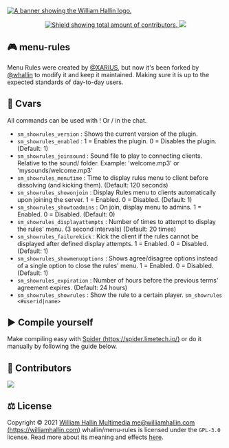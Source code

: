 <!-- HEADER -->
<a href="https://williamhallin.com"><img src="https://raw.githubusercontent.com/whallin/whallin/master/img_header.png" alt="A banner showing the William Hallin logo."></a>

<!-- SHIELDS -->
<p align=center>
  <a href="https://github.com/whallin/menu-rules/graphs/contributors">
    <img src="https://img.shields.io/github/contributors/whallin/menu-rules.svg?style=for-the-badge&color=brightgreen" alt="Shield showing total amount of contributors.">
  </a>
  <img src="https://badges.pufler.dev/visits/whallin/menu-rules?style=for-the-badge">
</p>

<!-- ABOUT -->
## 🎮 menu-rules
Menu Rules were created by [@XARIUS](https://forums.alliedmods.net/showthread.php?p=639481), but now it's been forked by [@whallin](https://github.com/whallin) to modify it and keep it maintained. Making sure it is up to the expected standards of day-to-day users.

<!-- CVARS -->
## 🚀 Cvars
All commands can be used with ! Or / in the chat.
- ``sm_showrules_version``			: Shows the current version of the plugin.
- ``sm_showrules_enabled``			: 1 = Enables the plugin. 0 = Disables the plugin. (Default: 1)
- ``sm_showrules_joinsound``		: Sound file to play to connecting clients.  Relative to the sound/ folder.  Example: 'welcome.mp3' or 'mysounds/welcome.mp3'
- ``sm_showrules_menutime`` 		: Time to display rules menu to client before dissolving (and kicking them). (Default: 120 seconds)
- ``sm_showrules_showonjoin``		: Display Rules menu to clients automatically upon joining the server. 1 = Enabled. 0 = Disabled. (Default: 1)
- ``sm_showrules_showtoadmins``		: On join, display menu to admins. 1 = Enabled. 0 = Disabled. (Default: 0)
- ``sm_showrules_displayattempts``	: Number of times to attempt to display the rules' menu. (3 second intervals) (Default: 20 times)
- ``sm_showrules_failurekick``		: Kick the client if the rules cannot be displayed after defined display attempts. 1 = Enabled. 0 = Disabled. (Default: 1)
- ``sm_showrules_showmenuoptions``	: Shows agree/disagree options instead of a single option to close the rules' menu. 1 = Enabled. 0 = Disabled. (Default: 1)
- ``sm_showrules_expiration``		: Number of hours before the previous terms' agreement expires. (Default: 24 hours)
- ``sm_showrules_showrules``		: Show the rule to a certain player. ``sm_showrules <#userid|name>``

<!-- COMPILE -->
## ▶️ Compile yourself
Make compiling easy with [Spider (https://spider.limetech.io/)](https://spider.limetech.io/) or do it manually by following the guide below.

<!-- CONTRIBUTORS -->
## 🤝 Contributors
<a href="https://github.com/whallin/menu-rules/graphs/contributors"><img src="https://contrib.rocks/image?repo=whallin/menu-rules" /></a>

<!-- LICENSE -->
## ⚖️ License
Copyright © 2021 [William Hallin Multimedia <me@williamhallin.com> (https://williamhallin.com)](https://williamhallin.com)
whallin/menu-rules is licensed under the ``GPL-3.0`` license. Read more about its meaning and effects [here](https://github.com/whallin/menu-rules/blob/main/LICENSE).
